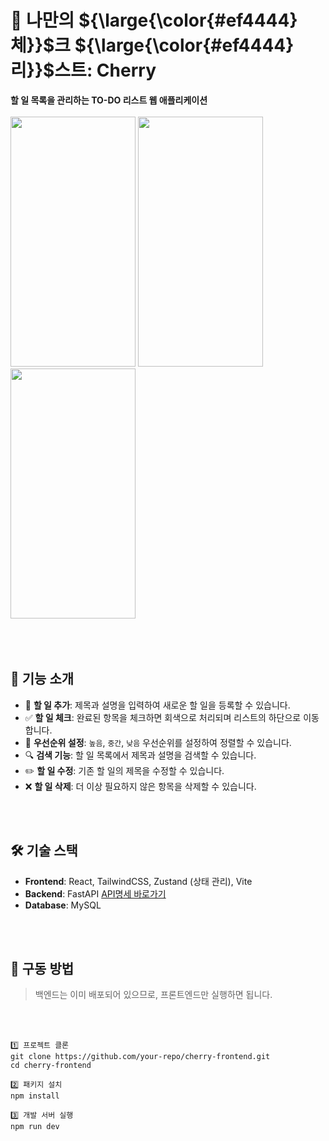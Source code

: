 
# 🍒 나만의 ${\large{\color{#ef4444}체}}$크 ${\large{\color{#ef4444}리}}$스트: Cherry


**할 일 목록을 관리하는 TO-DO 리스트 웹 애플리케이션**
<br/>
<br/>
<img src="https://github.com/user-attachments/assets/b490a156-9938-4fc9-8e77-b637e70bfd71"  width="200" height="400"/>
<img src="https://github.com/user-attachments/assets/46a03879-f180-43f7-a703-9826b50f981d"  width="200" height="400"/>
<img src="https://github.com/user-attachments/assets/f40050ee-5e8b-47b4-81e5-f5310214730e"  width="200" height="400"/>
<br/>
<br/>
<br/>
<br/>

## 🎯 **기능 소개**

- 📝 **할 일 추가**: 제목과 설명을 입력하여 새로운 할 일을 등록할 수 있습니다.
- ✅ **할 일 체크**: 완료된 항목을 체크하면 회색으로 처리되며 리스트의 하단으로 이동합니다.
- 📌 **우선순위 설정**: `높음`, `중간`, `낮음` 우선순위를 설정하여 정렬할 수 있습니다.
- 🔍 **검색 기능**: 할 일 목록에서 제목과 설명을 검색할 수 있습니다.
- ✏️ **할 일 수정**: 기존 할 일의 제목을 수정할 수 있습니다.
- ❌ **할 일 삭제**: 더 이상 필요하지 않은 항목을 삭제할 수 있습니다.
<br/>
<br/>

## 🛠 **기술 스택**
- **Frontend**: React, TailwindCSS, Zustand (상태 관리), Vite
- **Backend**: FastAPI [API명세 바로가기](http://3.27.168.60:8000/docs#/)
- **Database**: MySQL
<br/>
<br/>

## 📌 **구동 방법**
> 백엔드는 이미 배포되어 있으므로, 프론트엔드만 실행하면 됩니다.
<br/>
<br/>

```
1️⃣ 프로젝트 클론
git clone https://github.com/your-repo/cherry-frontend.git
cd cherry-frontend

2️⃣ 패키지 설치
npm install

3️⃣ 개발 서버 실행
npm run dev
```
